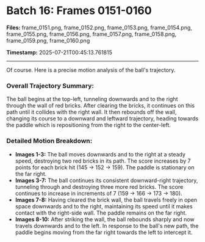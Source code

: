 # Batch 16: Frames 0151-0160

**Files:** frame_0151.png, frame_0152.png, frame_0153.png, frame_0154.png, frame_0155.png, frame_0156.png, frame_0157.png, frame_0158.png, frame_0159.png, frame_0160.png

**Timestamp:** 2025-07-21T00:45:13.761815

---

Of course. Here is a precise motion analysis of the ball's trajectory.

### Overall Trajectory Summary:
The ball begins at the top-left, tunneling downwards and to the right through the wall of red bricks. After clearing the bricks, it continues on this path until it collides with the right wall. It then rebounds off the wall, changing its course to a downward and leftward trajectory, heading towards the paddle which is repositioning from the right to the center-left.

### Detailed Motion Breakdown:
*   **Images 1-3:** The ball moves downwards and to the right at a steady speed, destroying two red bricks in its path. The score increases by 7 points for each brick hit (145 -> 152 -> 159). The paddle is stationary on the far right.
*   **Images 3-7:** The ball continues its consistent downward-right trajectory, tunneling through and destroying three more red bricks. The score continues to increase in increments of 7 (159 -> 166 -> 173 -> 180).
*   **Images 7-8:** Having cleared the brick wall, the ball travels freely in open space downwards and to the right, maintaining its speed until it makes contact with the right-side wall. The paddle remains on the far right.
*   **Images 8-10:** After striking the wall, the ball rebounds sharply and now travels downwards and to the left. In response to the ball's new path, the paddle begins moving from the far right towards the left to intercept it.

